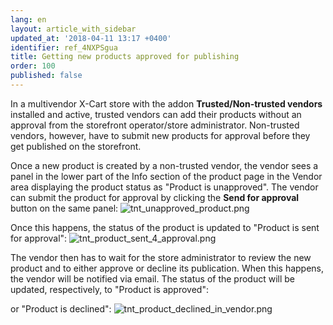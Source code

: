 ```yaml
---
lang: en
layout: article_with_sidebar
updated_at: '2018-04-11 13:17 +0400'
identifier: ref_4NXPSgua
title: Getting new products approved for publishing
order: 100
published: false
---
```

In a multivendor X-Cart store with the addon **Trusted/Non-trusted vendors** installed and active, trusted vendors can add their products without an approval from the storefront operator/store administrator. Non-trusted vendors, however, have to submit new products for approval before they get published on the storefront.

Once a new product is created by a non-trusted vendor, the vendor sees a panel in the lower part of the Info section of the product page in the Vendor area displaying the product status as "Product is unapproved". The vendor can submit the product for approval by clicking the **Send for approval** button on the same panel:
![tnt_unapproved_product.png]({{site.baseurl}}/attachments/ref_4NXPSgua/tnt_unapproved_product.png)

Once this happens, the status of the product is updated to "Product is sent for approval":
![tnt_product_sent_4_approval.png]({{site.baseurl}}/attachments/ref_4NXPSgua/tnt_product_sent_4_approval.png)

The vendor then has to wait for the store administrator to review the new product and to either approve or decline its publication. When this happens, the vendor will be notified via email. The status of the product will be updated, respectively, to "Product is approved":


or "Product is declined":
![tnt_product_declined_in_vendor.png]({{site.baseurl}}/attachments/ref_4NXPSgua/tnt_product_declined_in_vendor.png)

